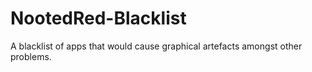 # NootedRed-Blacklist
 A blacklist of apps that would cause graphical artefacts amongst other problems.
